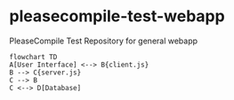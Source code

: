 
# pleasecompile-test-webapp

PleaseCompile Test Repository for general webapp

  
```mermaid
flowchart TD
A[User Interface] <--> B{client.js}
B --> C{server.js}
C --> B
C <--> D[Database]
```